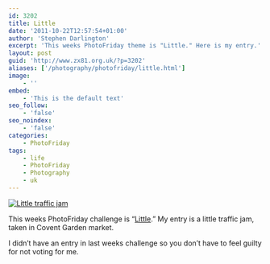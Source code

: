 ```yaml
---
id: 3202
title: Little
date: '2011-10-22T12:57:54+01:00'
author: 'Stephen Darlington'
excerpt: 'This weeks PhotoFriday theme is "Little." Here is my entry.'
layout: post
guid: 'http://www.zx81.org.uk/?p=3202'
aliases: ['/photography/photofriday/little.html']
image:
    - ''
embed:
    - 'This is the default text'
seo_follow:
    - 'false'
seo_noindex:
    - 'false'
categories:
    - PhotoFriday
tags:
    - life
    - PhotoFriday
    - Photography
    - uk
---
```


[![Little traffic jam](https://i0.wp.com/farm7.static.flickr.com/6056/6268533411_0a336ff42d.jpg?resize=500%2C374)](http://www.flickr.com/photos/stephendarlington/6268533411/ "Little traffic jam by stephendarlington, on Flickr")

This weeks PhotoFriday challenge is “[Little](http://www.photofriday.com/archives/challenge/001129.php).” My entry is a little traffic jam, taken in Covent Garden market.

I didn’t have an entry in last weeks challenge so you don’t have to feel guilty for not voting for me.